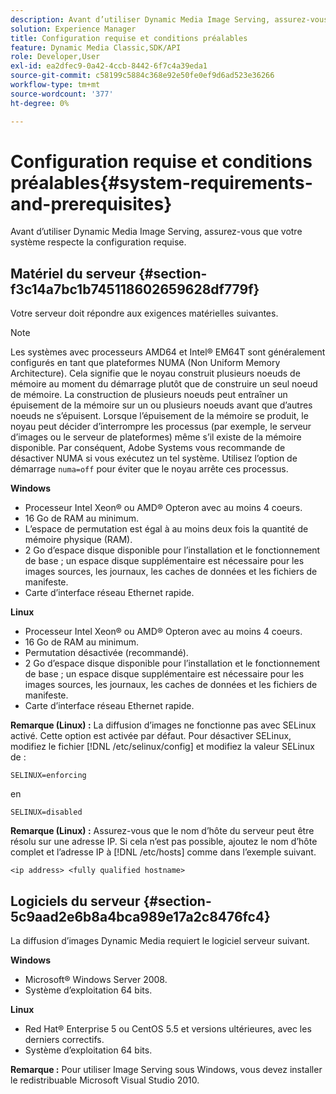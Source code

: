 ```yaml
---
description: Avant d’utiliser Dynamic Media Image Serving, assurez-vous que votre système respecte la configuration requise.
solution: Experience Manager
title: Configuration requise et conditions préalables
feature: Dynamic Media Classic,SDK/API
role: Developer,User
exl-id: ea2dfec9-0a42-4ccb-8442-6f7c4a39eda1
source-git-commit: c58199c5884c368e92e50fe0ef9d6ad523e36266
workflow-type: tm+mt
source-wordcount: '377'
ht-degree: 0%

---
```


# Configuration requise et conditions préalables{#system-requirements-and-prerequisites}

Avant d’utiliser Dynamic Media Image Serving, assurez-vous que votre système respecte la configuration requise.

## Matériel du serveur {#section-f3c14a7bc1b745118602659628df779f}

Votre serveur doit répondre aux exigences matérielles suivantes.

>[!NOTE]
>
>Les systèmes avec processeurs AMD64 et Intel® EM64T sont généralement configurés en tant que plateformes NUMA (Non Uniform Memory Architecture). Cela signifie que le noyau construit plusieurs noeuds de mémoire au moment du démarrage plutôt que de construire un seul noeud de mémoire. La construction de plusieurs noeuds peut entraîner un épuisement de la mémoire sur un ou plusieurs noeuds avant que d’autres noeuds ne s’épuisent. Lorsque l’épuisement de la mémoire se produit, le noyau peut décider d’interrompre les processus (par exemple, le serveur d’images ou le serveur de plateformes) même s’il existe de la mémoire disponible. Par conséquent, Adobe Systems vous recommande de désactiver NUMA si vous exécutez un tel système. Utilisez l’option de démarrage `numa=off` pour éviter que le noyau arrête ces processus.

**Windows**

* Processeur Intel Xeon® ou AMD® Opteron avec au moins 4 coeurs.
* 16 Go de RAM au minimum.
* L’espace de permutation est égal à au moins deux fois la quantité de mémoire physique (RAM).
* 2 Go d’espace disque disponible pour l’installation et le fonctionnement de base ; un espace disque supplémentaire est nécessaire pour les images sources, les journaux, les caches de données et les fichiers de manifeste.
* Carte d’interface réseau Ethernet rapide.

**Linux**

* Processeur Intel Xeon® ou AMD® Opteron avec au moins 4 coeurs.
* 16 Go de RAM au minimum.
* Permutation désactivée (recommandé).
* 2 Go d’espace disque disponible pour l’installation et le fonctionnement de base ; un espace disque supplémentaire est nécessaire pour les images sources, les journaux, les caches de données et les fichiers de manifeste.
* Carte d’interface réseau Ethernet rapide.

**Remarque (Linux) :** La diffusion d’images ne fonctionne pas avec SELinux activé. Cette option est activée par défaut. Pour désactiver SELinux, modifiez le fichier [!DNL /etc/selinux/config] et modifiez la valeur SELinux de :

`SELINUX=enforcing`

en

`SELINUX=disabled`

**Remarque (Linux) :** Assurez-vous que le nom d’hôte du serveur peut être résolu sur une adresse IP. Si cela n’est pas possible, ajoutez le nom d’hôte complet et l’adresse IP à [!DNL /etc/hosts] comme dans l’exemple suivant.

`<ip address> <fully qualified hostname>`

## Logiciels du serveur {#section-5c9aad2e6b8a4bca989e17a2c8476fc4}

La diffusion d’images Dynamic Media requiert le logiciel serveur suivant.

**Windows**

* Microsoft® Windows Server 2008.
* Système d’exploitation 64 bits.

**Linux**

* Red Hat® Enterprise 5 ou CentOS 5.5 et versions ultérieures, avec les derniers correctifs.
* Système d’exploitation 64 bits.

**Remarque :** Pour utiliser Image Serving sous Windows, vous devez installer le redistribuable Microsoft Visual Studio 2010.
